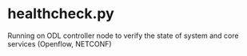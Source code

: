 # healthcheck.py

Running on ODL controller node to verify the state of system and core services (Openflow, NETCONF)
